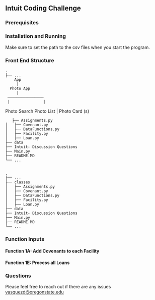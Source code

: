 ## Intuit Coding Challenge

### Prerequisites

### Installation and Running

Make sure to set the path to the csv files when you start the program. 

### Front End Structure
    .
    ├── ...
        App 	                   
         |
      Photo App
         |
     ────────────────
     |               | 
 Photo Search        Photo List
                        | 
                    Photo Card (s)

       
       ├── Assignments.py               
    │   ├── Covenant.py              
    │   ├── DataFunctions.py             
    │   ├── Facility.py             
    │   ├── Loan.py           
    ├── data 							 
    ├── Intuit- Discussion Questions     
    ├── Main.py 						 
    ├── README.MD
    └── ...


    .
    ├── ...
    ├── classes 	                   
    │   ├── Assignments.py               
    │   ├── Covenant.py              
    │   ├── DataFunctions.py             
    │   ├── Facility.py             
    │   ├── Loan.py           
    ├── data 							 
    ├── Intuit- Discussion Questions     
    ├── Main.py 						 
    ├── README.MD
    └── ...
 
### Function Inputs
#### Function 1A: Add Covenants to each Facility ####

 
#### Function 1E: Process all Loans ####
 

### Questions
Please feel free to reach out if there are any issues
vasquezd@oregonstate.edu

 

